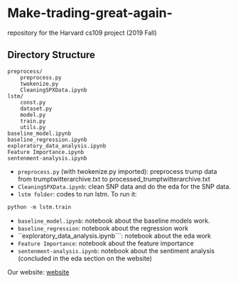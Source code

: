 # Make-trading-great-again-
repository for the Harvard cs109 project (2019 Fall)

## Directory Structure

```
preprocess/
	preprocess.py
	twokenize.py
	CleaningSPXData.ipynb
lstm/
	const.py
	dataset.py
	model.py
	train.py
	utils.py
baseline_model.ipynb
baseline_regression.ipynb
exploratory_data_analysis.ipynb
Feature Importance.ipynb
sentenment-analysis.ipynb
```

- ```preprocess.py``` (with twokenize.py imported): preprocess trump data from trumptwitterarchive.txt to processed_trumptwitterarchive.txt
- ```CleaningSPXData.ipynb```: clean SNP data and do the eda for the SNP data. 
- ```lstm folder```: codes to run lstm. To run it:
```python
python -m lstm.train
```
- ```baseline_model.ipynb```: notebook about the baseline models work.
- ```baseline_regression```: notebook about the regression work
- ``exploratory_data_analysis.ipynb```: notebook about the eda work
- ```Feature Importance```: notebook about the feature importance
- ```sentenment-analysis.ipynb```: notebook about the sentiment analysis (concluded in the eda section on the website)

Our website: [website](https://davidyqy.github.io/Make-trading-great-again-/)
